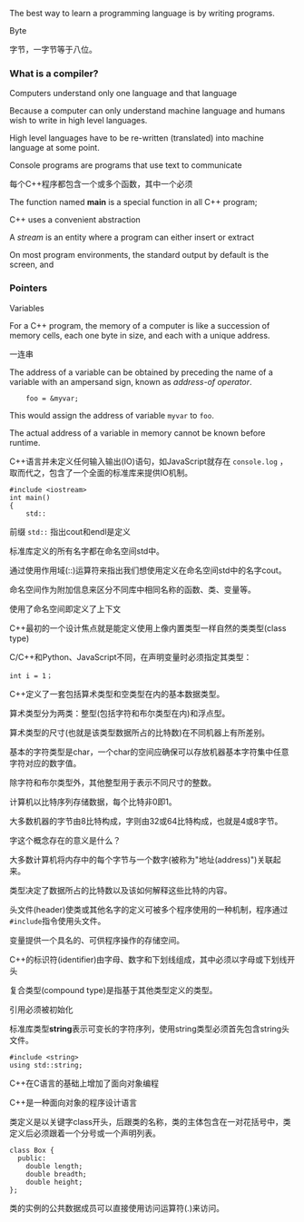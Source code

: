 The best way to learn a programming language is by writing programs.

Byte

字节，一字节等于八位。

### What is a compiler?

Computers understand only one language and that language 

Because a computer can only understand machine language and humans wish to write in high level languages.

High level languages have to be re-written (translated) into machine language at some point.



Console programs are programs that use text to communicate
 
每个C++程序都包含一个或多个函数，其中一个必须

The function named **main** is a special function in all C++ program;

C++ uses a convenient abstraction 

A *stream* is an entity where a program can either insert or extract 

On most program environments, the standard output by default is the screen, and 

### Pointers

Variables 

For a C++ program, the memory of a computer is like a succession of memory cells, each one byte in size, and each with a unique address.



一连串

The address of a variable can be obtained by preceding the name of a variable with an ampersand sign, known as *address-of operator*.

        foo = &myvar;
        
This would assign the address of variable `myvar` to `foo`.

The actual address of a variable in memory cannot be known before runtime.

C++语言并未定义任何输入输出(IO)语句，如JavaScript就存在 `console.log` ，取而代之，包含了一个全面的标准库来提供IO机制。

    #include <iostream>
    int main()
    {
        std::

前缀 `std::` 指出cout和endl是定义

标准库定义的所有名字都在命名空间std中。

通过使用作用域(::)运算符来指出我们想使用定义在命名空间std中的名字cout。

命名空间作为附加信息来区分不同库中相同名称的函数、类、变量等。

使用了命名空间即定义了上下文

C++最初的一个设计焦点就是能定义使用上像内置类型一样自然的类类型(class type)

C/C++和Python、JavaScript不同，在声明变量时必须指定其类型：

    int i = 1；

C++定义了一套包括算术类型和空类型在内的基本数据类型。

算术类型分为两类：整型(包括字符和布尔类型在内)和浮点型。

算术类型的尺寸(也就是该类型数据所占的比特数)在不同机器上有所差别。

基本的字符类型是char，一个char的空间应确保可以存放机器基本字符集中任意字符对应的数字值。

除字符和布尔类型外，其他整型用于表示不同尺寸的整数。

计算机以比特序列存储数据，每个比特非0即1。

大多数机器的字节由8比特构成，字则由32或64比特构成，也就是4或8字节。

字这个概念存在的意义是什么？

大多数计算机将内存中的每个字节与一个数字(被称为"地址(address)")关联起来。

类型决定了数据所占的比特数以及该如何解释这些比特的内容。

头文件(header)使类或其他名字的定义可被多个程序使用的一种机制，程序通过`#include`指令使用头文件。

变量提供一个具名的、可供程序操作的存储空间。

C++的标识符(identifier)由字母、数字和下划线组成，其中必须以字母或下划线开头

复合类型(compound type)是指基于其他类型定义的类型。

引用必须被初始化

标准库类型**string**表示可变长的字符序列，使用string类型必须首先包含string头文件。

    #include <string>
    using std::string;
    
C++在C语言的基础上增加了面向对象编程

C++是一种面向对象的程序设计语言

类定义是以关键字class开头，后跟类的名称，类的主体包含在一对花括号中，类定义后必须跟着一个分号或一个声明列表。

    class Box {
      public:
        double length;
        double breadth;
        double height;
    };

类的实例的公共数据成员可以直接使用访问运算符(.)来访问。

    